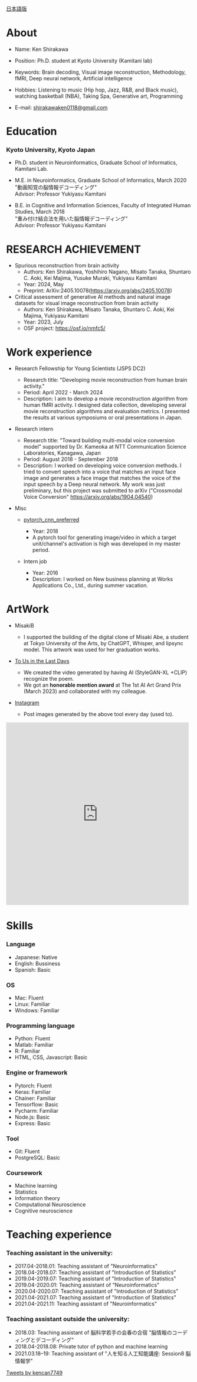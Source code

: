 
[日本語版](./japanese/index.md)

# About
- Name: Ken Shirakawa 
- Position: Ph.D. student at Kyoto University (Kamitani lab)<br>
- Keywords: Brain decoding, Visual image reconstruction, Methodology, fMRI, Deep neural network, Artificial intelligence <br>
- Hobbies: Listening to music (Hip hop, Jazz, R&B, and Black music), watching basketball (NBA), Taking Spa, Generative art, Programming <br>

- E-mail: shirakawaken0118@gmail.com <br>

# Education
### Kyoto University, Kyoto Japan

- Ph.D. student in Neuroinformatics, Graduate School of Informatics, Kamitani Lab.

- M.E. in Neuroinformatics, Graduate School of Informatics, March 2020<br>
"動画知覚の脳情報デコーディング" <br>
Advisor: Professor Yukiyasu Kamitani

- B.E. in Cognitive and Information Sciences, Faculty of Integrated Human Studies, March 2018<br>
"重み付け結合法を用いた脳情報デコーディング" <br>
Advisor: Professor Yukiyasu Kamitani

# RESEARCH ACHIEVEMENT
- Spurious reconstruction from brain activity
  - Authors: Ken Shirakawa, Yoshihiro Nagano, Misato Tanaka, Shuntaro C. Aoki, Kei Majima, Yusuke Muraki, Yukiyasu Kamitani
  - Year: 2024, May
  - Preprint: ArXiv:2405.10078(https://arxiv.org/abs/2405.10078)
- Critical assessment of generative AI methods and natural image datasets for visual image reconstruction from brain activity
  - Authors: Ken Shirakawa, Misato Tanaka, Shuntaro C. Aoki, Kei Majima, Yukiyasu Kamitani
  - Year: 2023, July
  - OSF project: https://osf.io/nmfc5/
  

# Work experience
- Research Fellowship for Young Scientists (JSPS DC2)
  - Research title: "Developing movie reconstruction from human brain activity."
  - Period: April 2022 - March 2024
  - Description: I aim to develop a movie reconstruction algorithm from human fMRI activity. I designed data collection, developing several movie reconstruction algorithms and evaluation metrics. I presented the results at various symposiums or oral presentations in Japan.

  
- Research intern
  - Research title: "Toward building multi-modal voice conversion model" supported by Dr. Kameoka at  NTT Communication Science Laboratories, Kanagawa, Japan
  - Period: August 2018 - September 2018 
  - Description: I worked on developing voice conversion methods. I tried to convert speech into a voice that matches an input face image and generates a face image that matches the voice of the input speech by a Deep neural network. My work was just preliminary, but this project was submitted to arXiv ("Crossmodal Voice Conversion" https://arxiv.org/abs/1904.04540)

- Misc
  - [pytorch_cnn_preferred](https://github.com/kencan7749/pytorch_cnn_preferred)
    - Year: 2018
    - A pytorch tool for generating image/video in which a target unit/channel's activation is high was developed in my master period.

  - Intern job
    - Year: 2016
    - Description: I worked on New business planning at Works Applications Co., Ltd., during summer vacation.

# ArtWork

- MisakiB
  - I supported the building of the digital clone of Misaki Abe, a student at Tokyo University of the Arts, by ChatGPT, Whisper, and lipsync model. This artwork was used for her graduation works.

- [To Us in the Last Days](https://www.youtube.com/watch?v=Z8B77w6wPa8&t=157s)
  - We created the video generated by having AI (StyleGAN-XL +CLIP) recognize the poem.
  - We got an **honorable mention award** at The 1st AI Art Grand Prix (March 2023) and collaborated with my colleague.

- [Instagram](https://www.instagram.com/k__shirakawa/)
  - Post images generated by the above tool every day (used to).
<!-- SnapWidget -->
<iframe src="https://snapwidget.com/embed/1015653" class="snapwidget-widget" allowtransparency="true" frameborder="0" scrolling="no" style="border:none; overflow:hidden;  width:495px; height:495px"></iframe>


# Skills 
### Language
- Japanese: Native
- English:  Bussiness
- Spanish:  Basic

### OS
- Mac: Fluent
- Linux: Familiar
- Windows: Familiar

### Programming language
- Python: Fluent
- Matlab: Familiar
- R: Familiar
- HTML, CSS, Javascript: Basic

### Engine or framework
- Pytorch: Fluent
- Keras: Familiar
- Chainer: Familiar
- Tensorflow: Basic
- Pycharm: Familiar
- Node.js: Basic
- Express: Basic

### Tool
- Git: Fluent
- PostgreSQL: Basic

### Coursework
- Machine learning
- Statistics
- Information theory
- Computational Neuroscience
- Cognitive neuroscience


# Teaching experience

### Teaching assistant in the university:
- 2017.04-2018.01: Teaching assistant of "Neuroinformatics"
- 2018.04-2018.07: Teaching assistant of "Introduction of Statistics"
- 2019.04-2019.07: Teaching assistant of "Introduction of Statistics"
- 2019.04-2020.01: Teaching assistant of "Neuroinformatics"
- 2020.04-2020.07: Teaching assistant of "Introduction of Statistics"
- 2021.04-2021.07: Teaching assistant of "Introduction of Statistics"
- 2021.04-2021.11: Teaching assistant of "Neuroinformatics"


### Teaching assistant outside the university:
- 2018.03: Teaching assistant of 脳科学若手の会春の合宿 "脳情報のコーディングとデコーディング"
- 2018.04-2018.08: Private tutor of python and machine learning
- 2021.03.18–19: Teaching assistant of "人を知る人工知能講座: Session8 脳情報学"


<a class="twitter-timeline" data-width="400" data-height="600" href="https://twitter.com/kencan7749?ref_src=twsrc%5Etfw">Tweets by kencan7749</a> <script async src="https://platform.twitter.com/widgets.js" charset="utf-8"></script>


